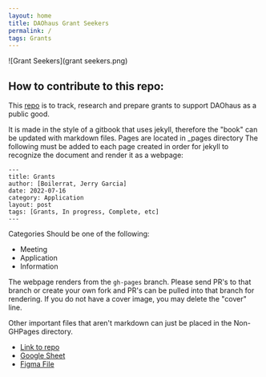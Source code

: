 ```yaml
---
layout: home
title: DAOhaus Grant Seekers
permalink: /
tags: Grants
---
```

![Grant Seekers](grant seekers.png)
## How to contribute to this repo:

This [repo](https://github.com/boilerrat/Grant-Seekers) is to track, research and prepare grants to support DAOhaus as a public good.

It is made in the style of a gitbook that uses jekyll, therefore the "book" can be updated with markdown files.
Pages are located in _pages directory
The following must be added to each page created in order for jekyll to recognize the document and render it as a webpage:
```  
---
title: Grants
author: [Boilerrat, Jerry Garcia]
date: 2022-07-16
category: Application
layout: post
tags: [Grants, In progress, Complete, etc]
---
```

Categories Should be one of the following:
+ Meeting
+ Application
+ Information

The webpage renders from the ```gh-pages``` branch. Please send PR's to that branch or create your own fork and PR's can be pulled into that branch for rendering.
If you do not have a cover image, you may delete the "cover" line.

Other important files that aren't markdown can just be placed in the Non-GHPages directory.
+ [Link to repo](https://github.com/boilerrat/Grant-Seekers)
+ [Google Sheet](https://docs.google.com/spreadsheets/d/1Z_ckv90nYo--ITXMaJs9fgmgFJ7y4zeYsAKWGKXsp1U/edit?usp=sharing)
+ [Figma File](https://www.figma.com/file/7eynq86yXsLCZz2pmIecWM/Grant-Applications?node-id=0%3A1)
